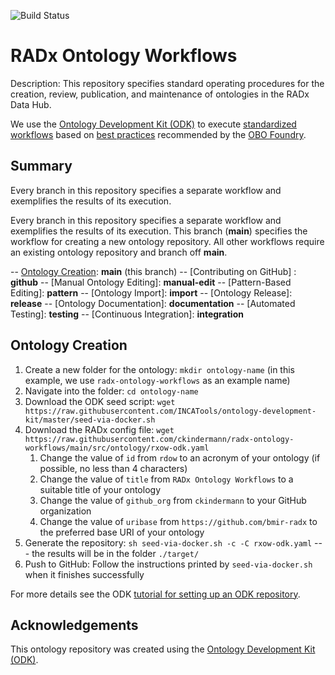 
![Build Status](https://github.com/ckindermann/radx-ontology-workflows/actions/workflows/qc.yml/badge.svg)
# RADx Ontology Workflows

Description: This repository specifies standard operating procedures for the creation, review, publication, and maintenance of ontologies in the RADx Data Hub.

We use the [Ontology Development Kit (ODK)](https://github.com/INCATools/ontology-development-kit) to execute [standardized workflows](https://doi.org/10.1093/database/baac087) based on [best practices](https://obofoundry.org/principles/fp-000-summary.html) recommended by the [OBO Foundry](https://obofoundry.org/).

## Summary  

Every branch in this repository specifies a separate workflow and exemplifies the results of its execution.

Every branch in this repository specifies a separate workflow and exemplifies the results of its execution.
This branch (**main**) specifies the workflow for creating a new ontology repository. All other workflows require an existing ontology repository and branch off **main**.

-- [Ontology Creation](https://github.com/ckindermann/radx-ontology-workflows?tab=readme-ov-file#ontology-creation): **main** (this branch) 
-- [Contributing on GitHub] : **github**
-- [Manual Ontology Editing]: **manual-edit**
-- [Pattern-Based Editing]: **pattern**
-- [Ontology Import]: **import**
-- [Ontology Release]: **release**
-- [Ontology Documentation]: **documentation**
-- [Automated Testing]: **testing**
-- [Continuous Integration]: **integration**

## Ontology Creation

1. Create a new folder for the ontology: `mkdir ontology-name` (in this example, we use `radx-ontology-workflows` as an example name)
2. Navigate into the folder: `cd ontology-name`
3. Download the ODK seed script: `wget https://raw.githubusercontent.com/INCATools/ontology-development-kit/master/seed-via-docker.sh`
4. Download the RADx config file: `wget https://raw.githubusercontent.com/ckindermann/radx-ontology-workflows/main/src/ontology/rxow-odk.yaml`
    1. Change the value of `id` from `rdow` to an acronym of your ontology (if possible, no less than 4 characters)
    2. Change the value of `title` from `RADx Ontology Workflows` to a suitable title of your ontology
    3. Change the value of `github_org` from `ckindermann` to your GitHub organization
    4. Change the value of `uribase` from `https://github.com/bmir-radx` to the preferred base URI of your ontology
5. Generate the repository: `sh seed-via-docker.sh -c -C rxow-odk.yaml` --- the results will be in the folder `./target/`
6. Push to GitHub: Follow the instructions printed by `seed-via-docker.sh` when it finishes successfully

For more details see the ODK [tutorial for setting up an ODK repository](https://oboacademy.github.io/obook/tutorial/setting-up-project-odk/).

## Acknowledgements

This ontology repository was created using the [Ontology Development Kit (ODK)](https://github.com/INCATools/ontology-development-kit).
